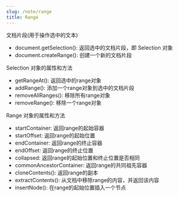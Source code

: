 ```yaml
---
slug: /note/range
title: Range
---
```

文档片段(用于操作选中的文本)

- document.getSelection(): 返回选中的文档片段，即 Selection 对象
- document.createRange(): 创建一个新的文档片段


Selection 对象的属性和方法
- getRangeAt(): 返回选中的range对象
- addRange(): 添加一个range对象到选中的文档片段
- removeAllRanges(): 移除所有range对象
- removeRange(): 移除一个range对象


Range 对象的属性和方法
- startContainer: 返回range的起始容器
- startOffset: 返回range的起始位置
- endContainer: 返回range的终止容器
- endOffset: 返回range的终止位置
- collapsed: 返回range的起始位置和终止位置是否相同
- commonAncestorContainer: 返回range的共同祖先容器
- cloneContents(): 返回range的副本
- extractContents(): 从文档中移除range的内容，并返回该内容
- insertNode(): 在range的起始位置插入一个节点
